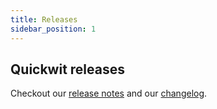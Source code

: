 ```yaml
---
title: Releases
sidebar_position: 1
---
```


## Quickwit releases

Checkout our [release notes](https://github.com/quickwit-oss/quickwit/releases) and our [changelog](https://github.com/quickwit-oss/quickwit/blob/main/CHANGELOG.md).
